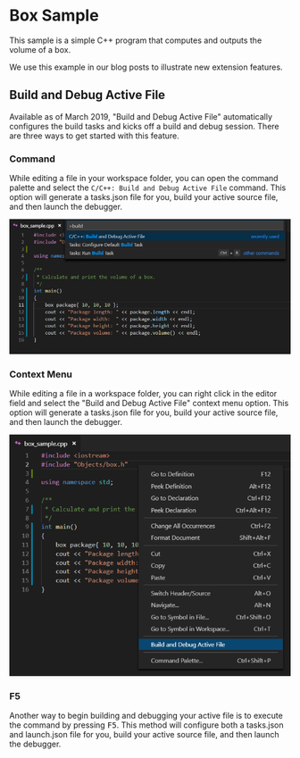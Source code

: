 # Box Sample
This sample is a simple C++ program that computes and outputs the volume of a box.

We use this example in our blog posts to illustrate new extension features.

## Build and Debug Active File
Available as of March 2019, "Build and Debug Active File" automatically configures the build tasks and kicks off a build and debug session. There are
three ways to get started with this feature.

### Command
While editing a file in your workspace folder, you can open the command palette and select the `C/C++: Build and Debug Active File` command.
This option will generate a tasks.json file for you, build your active source file, and then launch the debugger.

![Open command palette and select Build and Debug Active File](build_debug_command.png)

### Context Menu
While editing a file in a workspace folder, you can right click in the editor field and select the "Build and Debug Active File" context menu option.
This option will generate a tasks.json file for you, build your active source file, and then launch the debugger.

![Right click and select Build and Debug Active File](build_debug_context_menu.png)

### F5
Another way to begin building and debugging your active file is to execute the command by pressing <kbd>F5</kbd>. This method will configure
both a tasks.json and launch.json file for you, build your active source file, and then launch the debugger.
